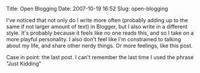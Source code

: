 Title: Open Blogging
Date: 2007-10-19 16:52
Slug: open-blogging

I've noticed that not only do I write more often (probably adding up to
the same if not larger amount of text) in Blogger, but I also write in a
different style. It's probably because it feels like no one reads this,
and so I take on a more playful personality. I also don't feel like I'm
constrained to talking about my life, and share other nerdy things. Or
more feelings, like this post.

Case in point: the last post. I can't remember the last time I used the
phrase "Just Kidding"

